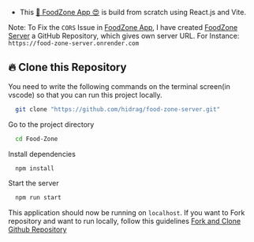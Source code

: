 -   This [🚀 FoodZone App 😍](https://foodfire-app.netlify.app/) is build from scratch using React.js and Vite.

Note: To Fix the `CORS` Issue in [FoodZone App](https://foodfire-app.netlify.app/), I have created [FoodZone Server](https://github.com/hidrag/food-zone-server) a GitHub Repository, which gives own server URL. For Instance: `https://food-zone-server.onrender.com`

## 🔥 Clone this Repository

You need to write the following commands on the terminal screen(in vscode) so that you can run this project locally.

```bash
  git clone "https://github.com/hidrag/food-zone-server.git"
```

Go to the project directory

```bash
  cd Food-Zone
```

Install dependencies

```bash
  npm install
```

Start the server

```bash
  npm run start
```

This application should now be running on `localhost`. If you want to Fork repository and want to run locally, follow this guidelines [Fork and Clone Github Repository](https://docs.github.com/en/get-started/quickstart/fork-a-repo)
